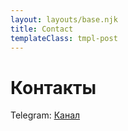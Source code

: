 ```yaml
---
layout: layouts/base.njk
title: Contact
templateClass: tmpl-post
---
```


<h1>Контакты</h1>

Telegram: [Канал](https://t.me/bitrix_laravel_blog)
